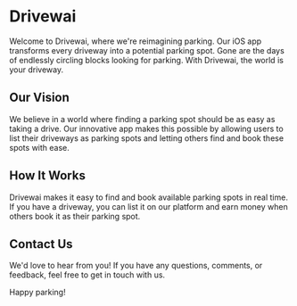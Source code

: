 
# Drivewai

Welcome to Drivewai, where we're reimagining parking. Our iOS app transforms every driveway into a potential parking spot. Gone are the days of endlessly circling blocks looking for parking. With Drivewai, the world is your driveway.

## Our Vision

We believe in a world where finding a parking spot should be as easy as taking a drive. Our innovative app makes this possible by allowing users to list their driveways as parking spots and letting others find and book these spots with ease.

## How It Works

Drivewai makes it easy to find and book available parking spots in real time. If you have a driveway, you can list it on our platform and earn money when others book it as their parking spot. 

## Contact Us

We'd love to hear from you! If you have any questions, comments, or feedback, feel free to get in touch with us.

Happy parking!
